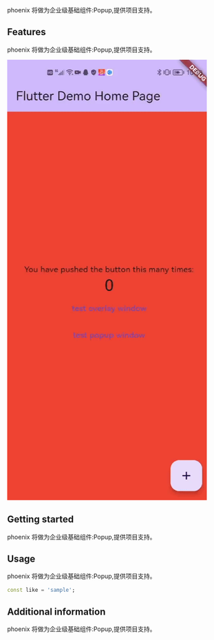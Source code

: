 <!--
 * @Author: lipeng 1162423147@qq.com
 * @Date: 2023-09-22 11:06:57
 * @LastEditors: lipeng 1162423147@qq.com
 * @LastEditTime: 2023-10-01 23:24:19
 * @FilePath: /phoenix_popup/README.md
 * @Description: 这是默认设置,请设置`customMade`, 打开koroFileHeader查看配置 进行设置: https://github.com/OBKoro1/koro1FileHeader/wiki/%E9%85%8D%E7%BD%AE
-->
<!--
This README describes the package. If you publish this package to pub.dev,
this README's contents appear on the landing page for your package.

For information about how to write a good package README, see the guide for
[writing package pages](https://dart.dev/guides/libraries/writing-package-pages).

For general information about developing packages, see the Dart guide for
[creating packages](https://dart.dev/guides/libraries/create-library-packages)
and the Flutter guide for
[developing packages and plugins](https://flutter.dev/developing-packages).
-->

phoenix 将做为企业级基础组件:Popup,提供项目支持。

## Features

phoenix 将做为企业级基础组件:Popup,提供项目支持。

!["企业级基础组件:Popup"](example/demo_gifts/popup.gif)

## Getting started

phoenix 将做为企业级基础组件:Popup,提供项目支持。

## Usage

phoenix 将做为企业级基础组件:Popup,提供项目支持。

```dart
const like = 'sample';
```

## Additional information

phoenix 将做为企业级基础组件:Popup,提供项目支持。
